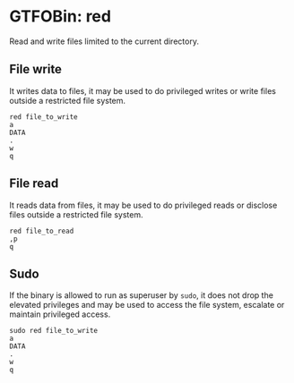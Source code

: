 # GTFOBin: red

Read and write files limited to the current directory.

## File write

It writes data to files, it may be used to do privileged writes or write files outside a restricted file system.

```
red file_to_write
a
DATA
.
w
q
```

## File read

It reads data from files, it may be used to do privileged reads or disclose files outside a restricted file system.

```
red file_to_read
,p
q
```

## Sudo

If the binary is allowed to run as superuser by `sudo`, it does not drop the elevated privileges and may be used to access the file system, escalate or maintain privileged access.

```
sudo red file_to_write
a
DATA
.
w
q
```
